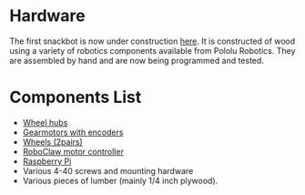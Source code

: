 # Hardware

The first snackbot is now under construction
[here](http://www.flickr.com/photos/25370385@N02/12062269284/).
It is constructed of wood using a variety of robotics components
available from Pololu Robotics.  They are assembled by hand and
are now being programmed and tested.

# Components List
* [Wheel hubs](http://www.pololu.com/product/1083)
* [Gearmotors with encoders](http://www.pololu.com/product/1443)
* [Wheels (2pairs)](http://www.pololu.com/product/1435)
* [RoboClaw motor controller](http://www.pololu.com/product/2392)
* [Raspberry Pi](http://www.pololu.com/product/2750)
* Various 4-40 screws and mounting hardware
* Various pieces of lumber (mainly 1/4 inch plywood).


